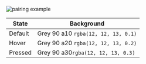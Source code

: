 ![pairing example](../images/message-bars/btn-generic.svg)

<table>
  <thead>
    <tr>
      <th>State</th>
      <th>Background</th>
    </tr>
  </thead>
  <tbody>
    <tr>
      <td>Default</td>
      <td>Grey 90 a10 <code>rgba(12, 12, 13, 0.1)</code></td>
    </tr>
    <tr>
      <td>Hover</td>
      <td>Grey 90 a20 <code>rgba(12, 12, 13, 0.2)</code></td>
    </tr>
    <tr>
      <td>Pressed</td>
      <td>Grey 90 a30<code>rgba(12, 12, 13, 0.3)</code></td>
    </tr>
  </tbody>
</table>